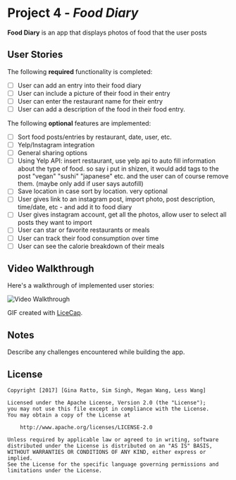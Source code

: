 # Project 4 - *Food Diary*

**Food Diary** is an app that displays photos of food that the user posts

## User Stories

The following **required** functionality is completed:

- [ ] User can add an entry into their food diary
- [ ] User can include a picture of their food in their entry
- [ ] User can enter the restaurant name for their entry
- [ ] User can add a description of the food in their food entry.

The following **optional** features are implemented:

- [ ] Sort food posts/entries by restaurant, date, user, etc.
- [ ] Yelp/Instagram integration
- [ ] General sharing options
- [ ] Using Yelp API: insert restaurant, use yelp api to auto fill information about the type of food. so say i put in shizen, it would add tags to the post "vegan" "sushi" "japanese" etc. and the user can of course remove them. (maybe only add if user says autofill)
- [ ] Save location in case sort by location. very optional
- [ ] User gives link to an instagram post, import photo, post description, time/date, etc - and add it to food diary
- [ ] User gives instagram account, get all the photos, allow user to select all posts they want to import
- [ ] User can star or favorite restaurants or meals
- [ ] User can track their food consumption over time
- [ ] User can see the calorie breakdown of their meals

## Video Walkthrough 

Here's a walkthrough of implemented user stories:

<img src='http://i.imgur.com/XkvA5J9.gif' title='Video Walkthrough' width='' alt='Video Walkthrough' />

GIF created with [LiceCap](http://www.cockos.com/licecap/).

## Notes

Describe any challenges encountered while building the app.

## License

    Copyright [2017] [Gina Ratto, Sim Singh, Megan Wang, Less Wang]

    Licensed under the Apache License, Version 2.0 (the "License");
    you may not use this file except in compliance with the License.
    You may obtain a copy of the License at

        http://www.apache.org/licenses/LICENSE-2.0

    Unless required by applicable law or agreed to in writing, software
    distributed under the License is distributed on an "AS IS" BASIS,
    WITHOUT WARRANTIES OR CONDITIONS OF ANY KIND, either express or implied.
    See the License for the specific language governing permissions and
    limitations under the License.
